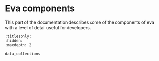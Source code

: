 # Eva components

This part of the documentation describes some of the components of eva with a level of detail useful for developers.


```{toctree}
:titlesonly:
:hidden:
:maxdepth: 2

data_collections
```
